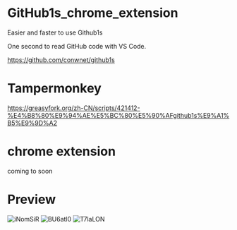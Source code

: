 # GitHub1s_chrome_extension
Easier and faster to use Github1s

One second to read GitHub code with VS Code. 

https://github.com/conwnet/github1s 

# Tampermonkey
https://greasyfork.org/zh-CN/scripts/421412-%E4%B8%80%E9%94%AE%E5%BC%80%E5%90%AFgithub1s%E9%A1%B5%E9%9D%A2

# chrome extension
coming to soon

# Preview
![iNomSiR](https://i.imgur.com/iNomSiR.png)
![BU6atl0](https://i.imgur.com/BU6atl0.png)
![T7laLON](https://i.imgur.com/T7laLON.png)
